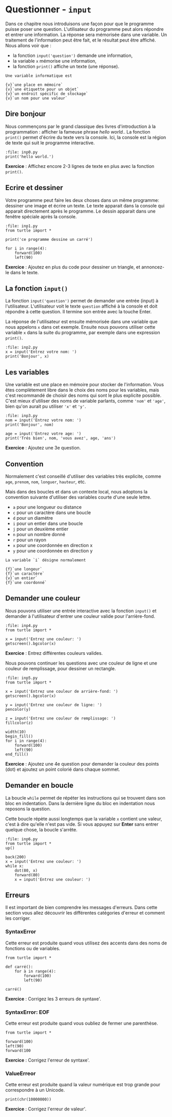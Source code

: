 # Questionner - `input`

Dans ce chapitre nous introduisons une façon pour que le programme puisse poser une question. L'utilisateur du programme peut alors répondre et entrer une information. La réponse sera mémorisée dans une variable. Un traitement de l'information peut être fait, et le résultat peut être affiché. Nous allons voir que :

- la fonction `input('question')` demande une information,
- la variable `x` mémorise une information,
- la fonction `print()` affiche un texte (une réponse).

```{question}
Une variable informatique est

{v}`une place en mémoire`  
{v}`une étiquette pour un objet`  
{v}`un endroit spécific de stockage`  
{v}`un nom pour une valeur`
```

## Dire bonjour

Nous commençons par le grand classique des livres d'introduction à la programmation : afficher la fameuse phrase *hello world.*.
La fonction `print()` permet d'écrire du texte vers la console.
Ici, la console est la région de texte qui suit le programme interactive.

```{codeplay}
:file: inp0.py
print('hello world.')
```

**Exercice** : Affichez encore 2-3 lignes de texte en plus avec la fonction `print()`.

## Ecrire et dessiner

Votre programme peut faire les deux choses dans un même programme: dessiner une image et écrire un texte.
Le texte apparait dans la console qui apparait directement après le programme.
Le dessin apparait dans une fenêtre spéciale après la console.

```{codeplay}
:file: inp1.py
from turtle import *

print('ce programme dessine un carré')

for i in range(4):
    forward(100)
    left(90)
```

**Exercice** : Ajoutez en plus du code pour dessiner un triangle, et annoncez-le dans le texte.

## La fonction `input()`

La fonction `input('question')` permet de demander une entrée (input) à l'utilisateur.
L'utilisateur voit le texte `question` affiché à la console et doit répondre à cette question. Il termine son entrée avec la touche Enter.

La réponse de l'utilisateur est ensuite mémorisée dans une variable que nous appelons `x` dans cet exemple.
Ensuite nous pouvons utiliser cette variable `x` dans la suite du programme, par exemple dans une expression `print()`.

```{codeplay}
:file: inp2.py
x = input('Entrez votre nom: ')
print('Bonjour', x)
```

## Les variables

Une variable est une place en mémoire pour stocker de l'information.
Vous êtes complètement libre dans le choix des noms pour les variables, mais c'est recommandé de choisir des noms qui sont le plus explicite possible. C'est mieux d'utiliser des noms de variable parlants, comme `'nom'` et `'age'`,  bien qu'on aurait pu utiliser `'x'` et `'y'`.  

```{codeplay}
:file: inp3.py
nom = input('Entrez votre nom: ')
print('Bonjour', nom)

age = input('Entrez votre age: ')
print('Trés bien', nom, 'vous avez', age, 'ans')
```

**Exercice** : Ajoutez une 3e question.

## Convention

Normalement c'est conseillé d'utiliser des variables très explicite, comme `age`, `prenom`, `nom`, `longuer`, `hauteur`, etc.

Mais dans des boucles et dans un contexte local, nous adoptons la convention suivante d'utiliser des variables courte d'une seule lettre.

- `a` pour une longueur ou distance
- `c` pour un caractère dans une boucle
- `d` pour un diamètre
- `i` pour un entier dans une boucle
- `j` pour un deuxième entier
- `n` pour un nombre donné
- `r` pour un rayon
- `x` pour une coordonnée en direction x
- `y` pour une coordonnée en direction y

```{question}
La variable `i` désigne normalement

{f}`une longeur`  
{f}`un caractère`  
{v}`un entier`  
{f}`une coordonné`
```

## Demander une couleur

Nous pouvons utiliser une entrée interactive avec la fonction `input()`
et demander à l'utilisateur d'entrer une couleur valide pour l'arrière-fond.

```{codeplay}
:file: inp4.py
from turtle import *

x = input('Entrez une couleur: ')
getscreen().bgcolor(x)
```

**Exercice** : Entrez différentes couleurs valides.

Nous pouvons continuer les questions avec une couleur de ligne et une couleur de remplissage, pour dessiner un rectangle.

```{codeplay}
:file: inp5.py
from turtle import *

x = input('Entrez une couleur de arrière-fond: ')
getscreen().bgcolor(x)

y = input('Entrez une couleur de ligne: ')
pencolor(y)

z = input('Entrez une couleur de remplissage: ')
fillcolor(z)

width(10)
begin_fill()
for i in range(4):
    forward(100)
    left(90)
end_fill()
```

**Exercice** : Ajoutez une 4e question pour demander la couleur des points (dot) et ajoutez un point colorié dans chaque sommet.

## Demander en boucle

La boucle `while` permet de répéter les instructions qui se trouvent dans son bloc en indentation.
Dans la dernière ligne du bloc en indentation nous reposons la question.

Cette boucle répète aussi longtemps que la variable `x` contient une valeur, c'est à dire qu'elle n'est pas vide.
Si vous appuyez sur **Enter** sans entrer quelque chose, la boucle s'arrête.

```{codeplay}
:file: inp6.py
from turtle import *
up()

back(200)
x = input('Entrez une couleur: ')
while x:
    dot(80, x)
    forward(80)
    x = input('Entrez une couleur: ')
```

## Erreurs

Il est important de bien comprendre les messages d'erreurs.
Dans cette section vous allez découvrir les différentes catégories d'erreur et comment les corriger.

### SyntaxError

Cette erreur est produite quand vous utilisez des accents dans des noms de fonctions ou de variables.

```{codeplay}
from turtle import *

def carré():
    for à in range(4):
        forward(100)
        left(90)
        
carré()
```

**Exercice** : Corrigez les 3 erreurs de syntaxe'.

### SyntaxError: EOF

Cette erreur est produite quand vous oubliez de fermer une parenthèse.

```{codeplay}
from turtle import *

forward(100)  
left(90)
forward(100
```

**Exercice** : Corrigez l'erreur de syntaxe'.

### ValueErreor

Cette erreur est produite quand la valeur numérique est trop grande pour correspondre à un Unicode.

```{codeplay}
print(chr(10000000))
```

**Exercice** : Corrigez l'erreur de valeur'.
